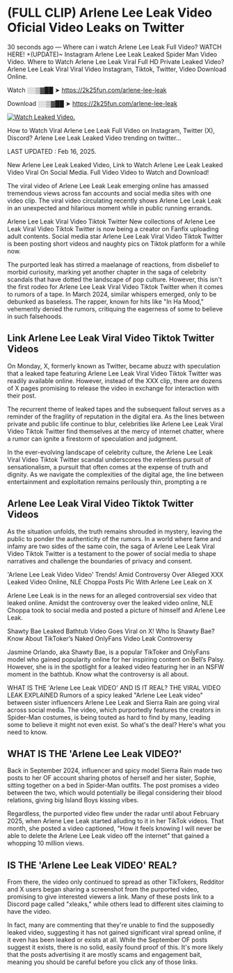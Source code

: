 # (FULL CLIP) Arlene Lee Leak Video Oficial Video Leaks on Twitter

30 seconds ago — Where can i watch Arlene Lee Leak Full Video? WATCH HERE! +(UPDATE)~ Instagram Arlene Lee Leak Leaked Spider Man Video Video. Where to Watch Arlene Lee Leak Viral Full HD Private Leaked Video? Arlene Lee Leak Viral Viral Video Instagram, Tiktok, Twitter, Video Download Online.

Watch ░░▒▓██ ➤ https://2k25fun.com/arlene-lee-leak

Download ░░▒▓██ ➤ https://2k25fun.com/arlene-lee-leak

[![Watch Leaked Video.](https://miro.medium.com/v2/resize:fit:828/format:webp/1*cilzJN44JGOrTw9NJCrNHA.gif "Watch Leaked Video")](https://2k25fun.com/arlene-lee-leak)

How to Watch Viral Arlene Lee Leak Full Video on Instagram, Twitter (X), Discord? Arlene Lee Leak Leaked Video trending on twitter...

LAST UPDATED : Feb 16, 2025.

New Arlene Lee Leak Leaked Video, Link to Watch Arlene Lee Leak Leaked Video Viral On Social Media. Full Video Video to Watch and Download!

The viral video of Arlene Lee Leak Leak emerging online has amassed tremendous views across fan accounts and social media sites with one video clip. The viral video circulating recently shows Arlene Lee Leak Leak in an unexpected and hilarious moment while in public running errands.

Arlene Lee Leak Viral Video Tiktok Twitter New collections of Arlene Lee Leak Viral Video Tiktok Twitter is now being a creator on Fanfix uploading adult contents. Social media star Arlene Lee Leak Viral Video Tiktok Twitter is been posting short videos and naughty pics on Tiktok platform for a while now.

The purported leak has stirred a maelanage of reactions, from disbelief to morbid curiosity, marking yet another chapter in the saga of celebrity scandals that have dotted the landscape of pop culture. However, this isn't the first rodeo for Arlene Lee Leak Viral Video Tiktok Twitter when it comes to rumors of a tape. In March 2024, similar whispers emerged, only to be debunked as baseless. The rapper, known for hits like "In Ha Mood," vehemently denied the rumors, critiquing the eagerness of some to believe in such falsehoods.

## Link Arlene Lee Leak Viral Video Tiktok Twitter Videos

On Monday, X, formerly known as Twitter, became abuzz with speculation that a leaked tape featuring Arlene Lee Leak Viral Video Tiktok Twitter was readily available online. However, instead of the XXX clip, there are dozens of X pages promising to release the video in exchange for interaction with their post.

The recurrent theme of leaked tapes and the subsequent fallout serves as a reminder of the fragility of reputation in the digital era. As the lines between private and public life continue to blur, celebrities like Arlene Lee Leak Viral Video Tiktok Twitter find themselves at the mercy of internet chatter, where a rumor can ignite a firestorm of speculation and judgment.

In the ever-evolving landscape of celebrity culture, the Arlene Lee Leak Viral Video Tiktok Twitter scandal underscores the relentless pursuit of sensationalism, a pursuit that often comes at the expense of truth and dignity. As we navigate the complexities of the digital age, the line between entertainment and exploitation remains perilously thin, prompting a re

##  Arlene Lee Leak Viral Video Tiktok Twitter Videos

As the situation unfolds, the truth remains shrouded in mystery, leaving the public to ponder the authenticity of the rumors. In a world where fame and infamy are two sides of the same coin, the saga of Arlene Lee Leak Viral Video Tiktok Twitter is a testament to the power of social media to shape narratives and challenge the boundaries of privacy and consent.

'Arlene Lee Leak Video Video' Trends! Amid Controversy Over Alleged XXX Leaked Video Online, NLE Choppa Posts Pic With Arlene Lee Leak on X

Arlene Lee Leak is in the news for an alleged controversial sex video that leaked online. Amidst the controversy over the leaked video online, NLE Choppa took to social media and posted a picture of himself and Arlene Lee Leak.

Shawty Bae Leaked Bathtub Video Goes Viral on X! Who Is Shawty Bae? Know About TikToker’s Naked OnlyFans Video Leak Controversy

Jasmine Orlando, aka Shawty Bae, is a popular TikToker and OnlyFans model who gained popularity online for her inspiring content on Bell’s Palsy. However, she is in the spotlight for a leaked video featuring her in an NSFW moment in the bathtub. Know what the controversy is all about.

WHAT IS THE 'Arlene Lee Leak VIDEO' AND IS IT REAL? THE VIRAL VIDEO LEAK EXPLAINED Rumors of a spicy leaked "Arlene Lee Leak video" between sister influencers Arlene Lee Leak and Sierra Rain are going viral across social media. The video, which purportedly features the creators in Spider-Man costumes, is being touted as hard to find by many, leading some to believe it might not even exist. So what's the deal? Here's what you need to know.

## WHAT IS THE 'Arlene Lee Leak VIDEO?'

Back in September 2024, influencer and spicy model Sierra Rain made two posts to her OF account sharing photos of herself and her sister, Sophie, sitting together on a bed in Spider-Man outfits. The post promises a video between the two, which would potentially be illegal considering their blood relations, giving big Island Boys kissing vibes.

Regardless, the purported video flew under the radar until about February 2025, when Arlene Lee Leak started alluding to it in her TikTok videos. That month, she posted a video captioned, "How it feels knowing I will never be able to delete the Arlene Lee Leak video off the internet" that gained a whopping 10 million views.

## IS THE 'Arlene Lee Leak VIDEO' REAL?

From there, the video only continued to spread as other TikTokers, Redditor and X users began sharing a screenshot from the purported video, promising to give interested viewers a link. Many of these posts link to a Discord page called "xleaks," while others lead to different sites claiming to have the video.

In fact, many are commenting that they're unable to find the supposedly leaked video, suggesting it has not gained significant viral spread online, if it even has been leaked or exists at all. While the September OF posts suggest it exists, there is no solid, easily found proof of this. It's more likely that the posts advertising it are mostly scams and engagement bait, meaning you should be careful before you click any of those links.